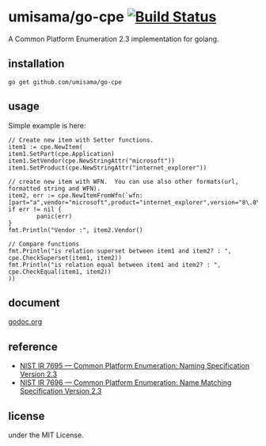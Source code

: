 # umisama/go-cpe [![Build Status](https://travis-ci.org/umisama/go-cpe.svg)](https://travis-ci.org/umisama/go-cpe)
A Common Platform Enumeration 2.3 implementation for golang.

## installation
```
go get github.com/umisama/go-cpe
```

## usage
Simple example is here:
```go:
// Create new item with Setter functions.
item1 := cpe.NewItem(
item1.SetPart(cpe.Application)
item1.SetVendor(cpe.NewStringAttr("microsoft"))
item1.SetProduct(cpe.NewStringAttr("internet_explorer"))

// create new item with WFN.  You can use also other formats(url, formatted string and WFN).
item2, err := cpe.NewItemFromWfn(`wfn:[part="a",vendor="microsoft",product="internet_explorer",version="8\.0\.6001",update="beta"]`)
if err != nil {
        panic(err)
}
fmt.Println("Vendor :", item2.Vendor()

// Compare functions
fmt.Println("is relation superset between item1 and item2? : ", cpe.CheckSuperset(item1, item2))
fmt.Println("is relation equal between item1 and item2? : ", cpe.CheckEqual(item1, item2))
))
```

## document
[godoc.org](http://godoc.org/github.com/umisama/go-cpe)


## reference
 * [NIST IR 7695 — Common Platform Enumeration: Naming Specification Version 2.3](http://csrc.nist.gov/publications/nistir/ir7695/NISTIR-7695-CPE-Naming.pdf)
 * [NIST IR 7696 — Common Platform Enumeration: Name Matching Specification Version 2.3](http://csrc.nist.gov/publications/nistir/ir7696/NISTIR-7696-CPE-Matching.pdf)

## license 
under the MIT License.
